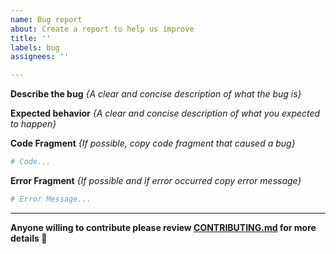 ```yaml
---
name: Bug report
about: Create a report to help us improve
title: ''
labels: bug
assignees: ''

---
```


**Describe the bug**
*{A clear and concise description of what the bug is}*

**Expected behavior**
*{A clear and concise description of what you expected to happen}*

**Code Fragment**
*{If possible, copy code fragment that caused a bug}*
```python
# Code...
```
**Error Fragment**
*{If possible and if error occurred copy error message}*
```python
# Error Message...
```
----------------------------------------------------

**Anyone willing to contribute please review [CONTRIBUTING.md](https://github.com/CSenshi/Validator/blob/master/CONTRIBUTING.md) for more details :100:**
